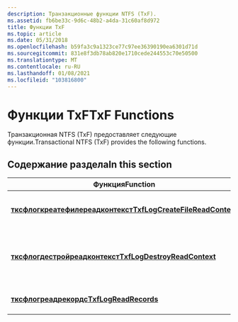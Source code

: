 ```yaml
---
description: Транзакционные функции NTFS (TxF).
ms.assetid: fb6be33c-9d6c-48b2-a4da-31c60af8d972
title: Функции TxF
ms.topic: article
ms.date: 05/31/2018
ms.openlocfilehash: b59fa3c9a1323ce77c97ee36390190ea6301d71d
ms.sourcegitcommit: 831e8f3db78ab820e1710cede244553c70e50500
ms.translationtype: MT
ms.contentlocale: ru-RU
ms.lasthandoff: 01/08/2021
ms.locfileid: "103816800"
---
```

# <a name="txf-functions"></a><span data-ttu-id="b547b-103">Функции TxF</span><span class="sxs-lookup"><span data-stu-id="b547b-103">TxF Functions</span></span>

<span data-ttu-id="b547b-104">Транзакционная NTFS (TxF) предоставляет следующие функции.</span><span class="sxs-lookup"><span data-stu-id="b547b-104">Transactional NTFS (TxF) provides the following functions.</span></span>

## <a name="in-this-section"></a><span data-ttu-id="b547b-105">Содержание раздела</span><span class="sxs-lookup"><span data-stu-id="b547b-105">In this section</span></span>



| <span data-ttu-id="b547b-106">Функция</span><span class="sxs-lookup"><span data-stu-id="b547b-106">Function</span></span>                                                                      | <span data-ttu-id="b547b-107">Описание</span><span class="sxs-lookup"><span data-stu-id="b547b-107">Description</span></span>                                                                                                                  |
|-------------------------------------------------------------------------------|------------------------------------------------------------------------------------------------------------------------------|
| [<span data-ttu-id="b547b-108">**тксфлогкреатефилереадконтекст**</span><span class="sxs-lookup"><span data-stu-id="b547b-108">**TxfLogCreateFileReadContext**</span></span>](/windows/desktop/api/TxfW32/nf-txfw32-txflogcreatefilereadcontext)<br/> | <span data-ttu-id="b547b-109">Создает контекст, используемый для чтения записей репликации.</span><span class="sxs-lookup"><span data-stu-id="b547b-109">Creates a context to be used to read replication records.</span></span><br/>                                                         |
| [<span data-ttu-id="b547b-110">**тксфлогдестройреадконтекст**</span><span class="sxs-lookup"><span data-stu-id="b547b-110">**TxfLogDestroyReadContext**</span></span>](/windows/desktop/api/TxfW32/nf-txfw32-txflogdestroyreadcontext)<br/>       | <span data-ttu-id="b547b-111">Закрывает контекст чтения, созданный функцией [**тксфлогкреатефилереадконтекст**](/windows/desktop/api/TxfW32/nf-txfw32-txflogcreatefilereadcontext) .</span><span class="sxs-lookup"><span data-stu-id="b547b-111">Closes a read context created by the [**TxfLogCreateFileReadContext**](/windows/desktop/api/TxfW32/nf-txfw32-txflogcreatefilereadcontext) function.</span></span><br/> |
| [<span data-ttu-id="b547b-112">**тксфлогреадрекордс**</span><span class="sxs-lookup"><span data-stu-id="b547b-112">**TxfLogReadRecords**</span></span>](/windows/desktop/api/TxfW32/nf-txfw32-txflogreadrecords)<br/>                     | <span data-ttu-id="b547b-113">Считывает записи о повторяемости из журнала.</span><span class="sxs-lookup"><span data-stu-id="b547b-113">Reads the redo records from the log.</span></span><br/>                                                                              |



 

 

 




